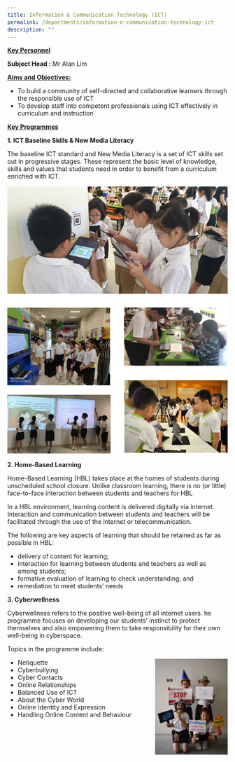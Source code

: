```yaml
---
title: Information & Communication Technology (ICT)
permalink: /departments/information-n-communication-technology-ict
description: ""
---
```

<p><strong><u>Key Personnel</u></strong></p>
<p><strong>Subject Head :</strong> Mr Alan Lim</p>
<p><strong><u>Aims and Objectives:<br /></u></strong></p>
<ul>
<li>To build a community of self-directed and collaborative learners through the responsible use of ICT</li>
<li>To develop staff into competent professionals using ICT effectively in curriculum and instruction</li>
</ul>
<p><strong><u>Key Programmes</u></strong></p>
<p><strong>1. ICT Baseline Skills &amp; New Media Literacy</strong></p>
<p>The baseline ICT standard and New Media Literacy is a set of ICT skills set out in progressive stages. These represent the basic level of knowledge, skills and values that students need in order to benefit from a curriculum enriched with ICT.</p>
<img src="/images/ivt1.jpg">
<p><strong>2. Home-Based Learning</strong></p>
<p>Home-Based Learning (HBL) takes place at the homes of students during unscheduled school closure. Unlike classroom learning, there is no (or little) face-to-face interaction between students and teachers for HBL</p>
<p>In a HBL environment, learning content is delivered digitally via internet. Interaction and communication between students and teachers will be facilitated through the use of the internet or telecommunication.</p>
<p>The following are key aspects of learning that should be retained as far as possible in HBL:</p>
<ul>
<li>delivery of content for learning;</li>
<li>interaction for learning between students and teachers as well as among students;</li>
<li>formative evaluation of learning to check understanding; and</li>
<li>remediation to meet students&rsquo; needs</li>
</ul>
<p><strong>3. Cyberwellness</strong></p>
<p>Cyberwellness refers to the positive well-being of all internet users. he programme focuses on developing our students&rsquo; instinct to protect themselves and also empowering them to take responsibility for their own well-being in cyberspace.</p>
<p>Topics in the programme include:</p>
<img style="width: 33%;" src="/images/ict2.png" align = "right" />
<ul>
<li>Netiquette</li>
<li>Cyberbullying</li>
<li>Cyber Contacts</li>
<li>Online Relationships</li>
<li>Balanced Use of ICT</li>
<li>About the Cyber World</li>
<li>Online Identity and Expression</li>
<li>Handling Online Content and Behaviour</li>
</ul>